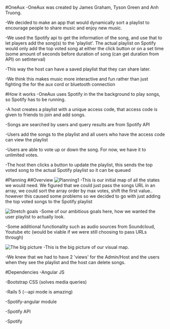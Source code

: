 #OneAux
-OneAux was created by James Graham, Tyson Green and Anh Truong. 

-We decided to make an app that would dynamically sort a playlist to encourage people to share music and enjoy new music. 

-We used the Spotify api to get the information of the song, and use that to let players add the song(s) to the 'playlist'. The actual
playlist on Spotify would only add the top voted song at either the click button or on a set time (some amount of seconds before duration of song (can get duration from API) on setInterval)

-This way the host can have a saved playlist that they can share later.

-We think this makes music more interactive and fun rather than just fighting the for the aux cord or bluetooth connection

#How it works
-OneAux uses Spotify in the the background to play songs, so Spotify has to be running.

-A host creates a playlist with a unique access code, that access code is given to friends to join and add songs.

-Songs are searched by users and query results are from Spotify API

-Users add the songs to the playlist and all users who have the access code can view the playlist

-Users are able to vote up or down the song. For now, we have it to unlimited votes.

-The host then clicks a button to update the playlist, this sends the top voted song to the actual Spotify playlist so it can be queued





#Planning
##Overview
![Planning1](http://i.imgur.com/mq8mmiK.jpg)
-This is our initial map of all the states we would need. We figured that we could just pass the songs URL in an array, we could sort
 the array order by max votes, shift the first value.. however this caused some problems so we decided to go with just adding the top voted songs to the Spotify playlist
 
 
![Stretch goals](http://i.imgur.com/4FSkC2l.jpg)
-Some of our ambitious goals here, how we wanted the user playlist to actually look. 

-Some additional functionality such as audio sources from Soundcloud, Youtube etc (would be viable if we were still choosing to pass URLs through)

![The big picture](http://i.imgur.com/VQciAHh.jpg)
-This is the big picture of our visual map. 


-We knew that we had to have 2 'views' for the Admin/Host and the users when they see the playlist and the host can delete songs.



#Dependencies
-Angular JS

-Bootstrap CSS (solves media queries)

-Rails 5 (--api mode is amazing)

-Spotify-angular module

-Spotify API

-Spotify
